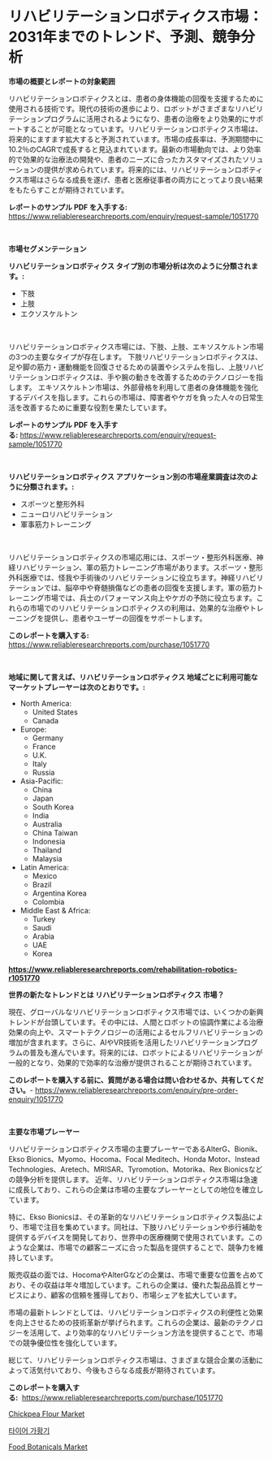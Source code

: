 <p><h1>リハビリテーションロボティクス市場：2031年までのトレンド、予測、競争分析</h1></p><p><strong>市場の概要とレポートの対象範囲</strong></p>
<p><p>リハビリテーションロボティクスとは、患者の身体機能の回復を支援するために使用される技術です。現代の技術の進歩により、ロボットがさまざまなリハビリテーションプログラムに活用されるようになり、患者の治療をより効果的にサポートすることが可能となっています。リハビリテーションロボティクス市場は、将来的にますます拡大すると予測されています。市場の成長率は、予測期間中に10.2％のCAGRで成長すると見込まれています。最新の市場動向では、より効率的で効果的な治療法の開発や、患者のニーズに合ったカスタマイズされたソリューションの提供が求められています。将来的には、リハビリテーションロボティクス市場はさらなる成長を遂げ、患者と医療従事者の両方にとってより良い結果をもたらすことが期待されています。</p></p>
<p><strong>レポートのサンプル PDF を入手する:</strong> <a href="https://www.reliableresearchreports.com/enquiry/request-sample/1051770">https://www.reliableresearchreports.com/enquiry/request-sample/1051770</a></p>
<p>&nbsp;</p>
<p><strong>市場セグメンテーション</strong></p>
<p><strong>リハビリテーションロボティクス タイプ別の市場分析は次のように分類されます。:</strong></p>
<p><ul><li>下肢</li><li>上肢</li><li>エクソスケルトン</li></ul></p>
<p>&nbsp;</p>
<p><p>リハビリテーションロボティクス市場には、下肢、上肢、エキソスケルトン市場の3つの主要なタイプが存在します。 下肢リハビリテーションロボティクスは、足や脚の筋力・運動機能を回復させるための装置やシステムを指し、上肢リハビリテーションロボティクスは、手や腕の動きを改善するためのテクノロジーを指します。 エキソスケルトン市場は、外部骨格を利用して患者の身体機能を強化するデバイスを指します。これらの市場は、障害者やケガを負った人々の日常生活を改善するために重要な役割を果たしています。</p></p>
<p><strong>レポートのサンプル PDF を入手する:</strong>&nbsp;<a href="https://www.reliableresearchreports.com/enquiry/request-sample/1051770">https://www.reliableresearchreports.com/enquiry/request-sample/1051770</a></p>
<p>&nbsp;</p>
<p><strong> リハビリテーションロボティクス アプリケーション別の市場産業調査は次のように分類されます。:</strong></p>
<p><ul><li>スポーツと整形外科</li><li>ニューロリハビリテーション</li><li>軍事筋力トレーニング</li></ul></p>
<p>&nbsp;</p>
<p><p>リハビリテーションロボティクスの市場応用には、スポーツ・整形外科医療、神経リハビリテーション、軍の筋力トレーニング市場があります。スポーツ・整形外科医療では、怪我や手術後のリハビリテーションに役立ちます。神経リハビリテーションでは、脳卒中や脊髄損傷などの患者の回復を支援します。軍の筋力トレーニング市場では、兵士のパフォーマンス向上やケガの予防に役立ちます。これらの市場でのリハビリテーションロボティクスの利用は、効果的な治療やトレーニングを提供し、患者やユーザーの回復をサポートします。</p></p>
<p><strong>このレポートを購入する:</strong>&nbsp; <a href="https://www.reliableresearchreports.com/purchase/1051770">https://www.reliableresearchreports.com/purchase/1051770</a></p>
<p>&nbsp;</p>
<p><strong>地域に関して言えば、リハビリテーションロボティクス 地域ごとに利用可能なマーケットプレーヤーは次のとおりです。:</strong></p>
<p><ul>
    <li>
        North America:
        <ul>
            <li>United States</li>
            <li>Canada</li>
        </ul>
    </li>
    <li>
        Europe:
        <ul>
            <li>Germany</li>
            <li>France</li>
            <li>U.K.</li>
            <li>Italy</li>
            <li>Russia</li>
        </ul>
    </li>
    <li>
        Asia-Pacific:
        <ul>
            <li>China</li>
            <li>Japan</li>
            <li>South Korea</li>
            <li>India</li>
            <li>Australia</li>
            <li>China Taiwan</li>
            <li>Indonesia</li>
            <li>Thailand</li>
            <li>Malaysia</li>
        </ul>
    </li>
    <li>
        Latin America:
        <ul>
            <li>Mexico</li>
            <li>Brazil</li>
            <li>Argentina Korea</li>
            <li>Colombia</li>
        </ul>
    </li>
    <li>
        Middle East & Africa:
        <ul>
            <li>Turkey</li>
            <li>Saudi</li>
            <li>Arabia</li>
            <li>UAE</li>
            <li>Korea</li>
        </ul>
    </li>
    </ul></p>
<p><strong><a href="https://www.reliableresearchreports.com/rehabilitation-robotics-r1051770">https://www.reliableresearchreports.com/rehabilitation-robotics-r1051770</a></strong>&nbsp;</p>
<p><strong>世界の新たなトレンドとは リハビリテーションロボティクス 市場？</strong></p>
<p><p>現在、グローバルなリハビリテーションロボティクス市場では、いくつかの新興トレンドが台頭しています。その中には、人間とロボットの協調作業による治療効果の向上や、スマートテクノロジーの活用によるセルフリハビリテーションの増加が含まれます。さらに、AIやVR技術を活用したリハビリテーションプログラムの普及も進んでいます。将来的には、ロボットによるリハビリテーションが一般的となり、効果的で効率的な治療が提供されることが期待されています。</p></p>
<p><strong>このレポートを購入する前に、質問がある場合は問い合わせるか、共有してください。</strong>- <a href="https://www.reliableresearchreports.com/enquiry/pre-order-enquiry/1051770">https://www.reliableresearchreports.com/enquiry/pre-order-enquiry/1051770</a></p>
<p>&nbsp;</p>
<p><strong>主要な市場プレーヤー</strong></p>
<p><p>リハビリテーションロボティクス市場の主要プレーヤーであるAlterG、Bionik、Ekso Bionics、Myomo、Hocoma、Focal Meditech、Honda Motor、Instead Technologies、Aretech、MRISAR、Tyromotion、Motorika、Rex Bionicsなどの競争分析を提供します。 近年、リハビリテーションロボティクス市場は急速に成長しており、これらの企業は市場の主要なプレーヤーとしての地位を確立しています。</p><p>特に、Ekso Bionicsは、その革新的なリハビリテーションロボティクス製品により、市場で注目を集めています。同社は、下肢リハビリテーションや歩行補助を提供するデバイスを開発しており、世界中の医療機関で使用されています。このような企業は、市場での顧客ニーズに合った製品を提供することで、競争力を維持しています。</p><p>販売収益の面では、HocomaやAlterGなどの企業は、市場で重要な位置を占めており、その収益は年々増加しています。これらの企業は、優れた製品品質とサービスにより、顧客の信頼を獲得しており、市場シェアを拡大しています。</p><p>市場の最新トレンドとしては、リハビリテーションロボティクスの利便性と効果を向上させるための技術革新が挙げられます。これらの企業は、最新のテクノロジーを活用して、より効率的なリハビリテーション方法を提供することで、市場での競争優位性を強化しています。</p><p>総じて、リハビリテーションロボティクス市場は、さまざまな競合企業の活動によって活気付いており、今後もさらなる成長が期待されています。</p></p>
<p><strong>このレポートを購入する:</strong>&nbsp;&nbsp;<a href="https://www.reliableresearchreports.com/purchase/1051770">https://www.reliableresearchreports.com/purchase/1051770</a></p>
<p><p><a href="https://five-trouble-98a.notion.site/Chickpea-Flour-Market-Analysis-and-Sze-Forecasted-for-period-from-2024-to-2031-aa4ba4e8311b476cb733178a11519c10">Chickpea Flour Market</a></p><p><a href="https://medium.com/@cloydrenner/%ED%83%80%EC%9D%B4%EC%96%B4-%EB%B3%B5%EA%B7%80%EA%B8%B0-%EC%8B%9C%EC%9E%A5-%EA%B2%BD%EC%9F%81-%EB%B6%84%EC%84%9D-%EC%8B%9C%EC%9E%A5-%ED%8A%B8%EB%A0%8C%EB%93%9C-%EB%B0%8F-2031%EB%85%84%EA%B9%8C%EC%A7%80%EC%9D%98-%EC%98%88%EC%B8%A1-da39ad627581">타이어 가황기</a></p><p><a href="https://nifty-kite-d51.notion.site/Food-Botanicals-Market-Analysis-Its-CAGR-Market-Segmentation-and-Global-Industry-Overview-6b02832282d84b3fa223c487b7c83570">Food Botanicals Market</a></p></p>